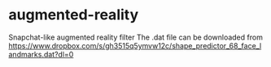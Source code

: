 # augmented-reality
Snapchat-like augmented reality filter 
The .dat file can be downloaded from https://www.dropbox.com/s/gh3515q5ymvw12c/shape_predictor_68_face_landmarks.dat?dl=0
